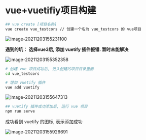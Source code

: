 # vue+vuetifiy项目构建

~~~bash
## vue create [项目名称]
vue create vue_testcors // 创建一个名为 vue_testcors 的 vue项目
~~~

![image-20211203155231100](https://howesdomo.github.io/Note_Markdown/node.js/vue/0_构建新项目_vue2_vuetifiy/image-20211203155231100.png)



__遇到的坑：__ __选择vue3后, 添加 vuetify 插件报错. 暂时未能解决__

![image-20211203155352358](https://howesdomo.github.io/Note_Markdown/node.js/vue/0_构建新项目_vue2_vuetifiy/image-20211203155352358.png)



~~~bash
# 创建 vue 项目成功后, 进入创建的项目目录里面
cd vue_testcors

# 增加 vuetify 插件
vue add vuetify
~~~

![image-20211203155647313](https://howesdomo.github.io/Note_Markdown/node.js/vue/0_构建新项目_vue2_vuetifiy/image-20211203155647313.png)



~~~bash
## vuetify 插件成功添加后, 运行 vue 项目
npm run serve
~~~



成功看到 vuetify 的图标, 表示添加成功

![image-20211203155926691](https://howesdomo.github.io/Note_Markdown/node.js/vue/0_构建新项目_vue2_vuetifiy/image-20211203155926691.png)